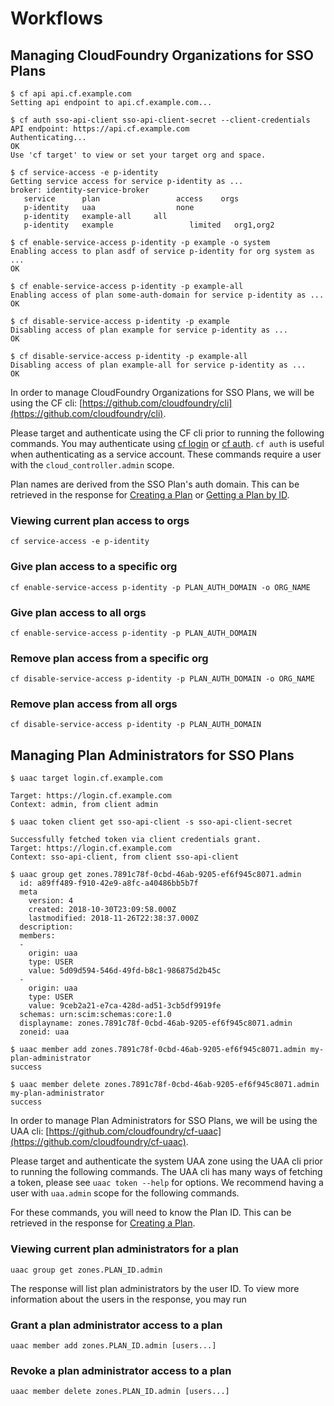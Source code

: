 # Workflows

## Managing CloudFoundry Organizations for SSO Plans

```example
$ cf api api.cf.example.com
Setting api endpoint to api.cf.example.com...

$ cf auth sso-api-client sso-api-client-secret --client-credentials
API endpoint: https://api.cf.example.com
Authenticating...
OK
Use 'cf target' to view or set your target org and space.

$ cf service-access -e p-identity
Getting service access for service p-identity as ...
broker: identity-service-broker
   service      plan                 access    orgs
   p-identity   uaa                  none
   p-identity   example-all     all
   p-identity   example                 limited   org1,org2

$ cf enable-service-access p-identity -p example -o system
Enabling access to plan asdf of service p-identity for org system as ...
OK

$ cf enable-service-access p-identity -p example-all
Enabling access of plan some-auth-domain for service p-identity as ...
OK

$ cf disable-service-access p-identity -p example
Disabling access of plan example for service p-identity as ...
OK

$ cf disable-service-access p-identity -p example-all
Disabling access of plan example-all for service p-identity as ...
OK
```

In order to manage CloudFoundry Organizations for SSO Plans, we will be using
the CF cli: [https://github.com/cloudfoundry/cli](https://github.com/cloudfoundry/cli).

Please target and authenticate using the CF cli prior to running the following commands. You may authenticate using [cf login](http://cli.cloudfoundry.org/en-US/cf/login.html) or [cf auth](http://cli.cloudfoundry.org/en-US/cf/auth.html). `cf auth` is useful when authenticating as a service account.  These commands require a user with the `cloud_controller.admin` scope.

Plan names are derived from the SSO Plan's auth domain. This can be retrieved in the response for [Creating a Plan](#create-a-plan) or [Getting a Plan by ID](#get-a-plan-by-id).

### Viewing current plan access to orgs
`cf service-access -e p-identity`

### Give plan access to a specific org
`cf enable-service-access p-identity -p PLAN_AUTH_DOMAIN -o ORG_NAME`

### Give plan access to all orgs
`cf enable-service-access p-identity -p PLAN_AUTH_DOMAIN`

### Remove plan access from a specific org
`cf disable-service-access p-identity -p PLAN_AUTH_DOMAIN -o ORG_NAME`

### Remove plan access from all orgs
`cf disable-service-access p-identity -p PLAN_AUTH_DOMAIN`

## Managing Plan Administrators for SSO Plans

```example
$ uaac target login.cf.example.com

Target: https://login.cf.example.com
Context: admin, from client admin

$ uaac token client get sso-api-client -s sso-api-client-secret

Successfully fetched token via client credentials grant.
Target: https://login.cf.example.com
Context: sso-api-client, from client sso-api-client

$ uaac group get zones.7891c78f-0cbd-46ab-9205-ef6f945c8071.admin
  id: a89ff489-f910-42e9-a8fc-a40486bb5b7f
  meta
    version: 4
    created: 2018-10-30T23:09:58.000Z
    lastmodified: 2018-11-26T22:38:37.000Z
  description:
  members:
  -
    origin: uaa
    type: USER
    value: 5d09d594-546d-49fd-b8c1-986875d2b45c
  -
    origin: uaa
    type: USER
    value: 9ceb2a21-e7ca-428d-ad51-3cb5df9919fe
  schemas: urn:scim:schemas:core:1.0
  displayname: zones.7891c78f-0cbd-46ab-9205-ef6f945c8071.admin
  zoneid: uaa

$ uaac member add zones.7891c78f-0cbd-46ab-9205-ef6f945c8071.admin my-plan-administrator
success

$ uaac member delete zones.7891c78f-0cbd-46ab-9205-ef6f945c8071.admin my-plan-administrator
success
```

In order to manage Plan Administrators for SSO Plans, we will be using
the UAA cli: [https://github.com/cloudfoundry/cf-uaac](https://github.com/cloudfoundry/cf-uaac).

Please target and authenticate the system UAA zone using the UAA cli prior to running the following commands.
The UAA cli has many ways of fetching a token, please see `uaac token --help` for options.
We recommend having a user with `uaa.admin` scope for the following commands.

For these commands, you will need to know the Plan ID.
This can be retrieved in the response for [Creating a Plan](#create-a-plan).

### Viewing current plan administrators for a plan

`uaac group get zones.PLAN_ID.admin`

The response will list plan administrators by the user ID.
To view more information about the users in the response, you
may run

### Grant a plan administrator access to a plan

`uaac member add zones.PLAN_ID.admin [users...]`


### Revoke a plan administrator access to a plan

`uaac member delete zones.PLAN_ID.admin [users...]`